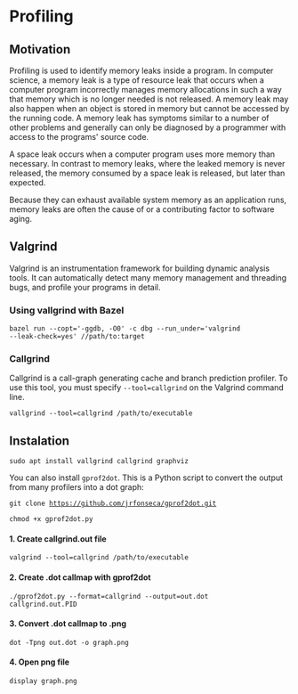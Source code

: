 # Profiling

## **Motivation**

Profiling is used to identify memory leaks inside a program. In computer science, a memory leak is a type of resource leak that occurs when a computer program incorrectly manages memory allocations in such a way that memory which is no longer needed is not released. A memory leak may also happen when an object is stored in memory but cannot be accessed by the running code. A memory leak has symptoms similar to a number of other problems and generally can only be diagnosed by a programmer with access to the programs' source code.

A space leak occurs when a computer program uses more memory than necessary. In contrast to memory leaks, where the leaked memory is never released, the memory consumed by a space leak is released, but later than expected.

Because they can exhaust available system memory as an application runs, memory leaks are often the cause of or a contributing factor to software aging.

## **Valgrind**

Valgrind is an instrumentation framework for building dynamic analysis tools. It can automatically detect many memory management and threading bugs, and profile your programs in detail.

### **Using vallgrind with Bazel**

<code>bazel run --copt='-ggdb, -O0' -c dbg --run_under='valgrind --leak-check=yes' //path/to:target</code>

### **Callgrind**

Callgrind is a call-graph generating cache and branch prediction profiler.
To use this tool, you must specify <code>--tool=callgrind</code> on the Valgrind command line.

<code>vallgrind --tool=callgrind /path/to/executable</code>

## **Instalation**

<code>sudo apt install vallgrind callgrind graphviz</code>

You can also install <code>gprof2dot</code>. This is a Python script to convert the output from many profilers into a dot graph:

<code>git clone https://github.com/jrfonseca/gprof2dot.git</code>

<code>chmod +x gprof2dot.py</code>

#### 1. Create callgrind.out file

<code>valgrind --tool=callgrind /path/to/executable</code>

#### 2. Create .dot callmap with gprof2dot

<code>./gprof2dot.py --format=callgrind --output=out.dot callgrind.out.PID</code>

#### 3. Convert .dot callmap to .png

<code>dot -Tpng out.dot -o graph.png</code>

#### 4. Open png file

<code>display graph.png</code>
